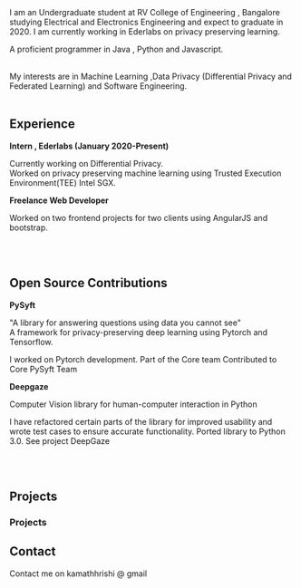 

<br/>
<br/>


I am an Undergraduate student at RV College of Engineering , Bangalore studying Electrical and Electronics Engineering and expect to graduate in 2020. I am currently working in Ederlabs on privacy preserving learning.

A proficient programmer in Java , Python and Javascript. 

<br/>
My interests are in Machine Learning ,Data Privacy (Differential Privacy and Federated Learning) and Software Engineering. 

<br/>
<br/>


## Experience

**Intern , Ederlabs (January 2020-Present)**

Currently working on Differential Privacy. 
<br/>
Worked on privacy preserving machine learning using Trusted Execution Environment(TEE) Intel SGX. 

**Freelance Web Developer**

Worked on two frontend projects for two clients using AngularJS and bootstrap. 


<br/>
<br/>

## Open Source Contributions

**PySyft**

"A library for answering questions using data you cannot see"
<br/>
A framework for privacy-preserving deep learning using Pytorch and Tensorflow.

I worked on Pytorch development.
Part of the Core team
Contributed to Core PySyft Team

**Deepgaze**

Computer Vision library for human-computer interaction in Python

I have refactored certain parts of the library for improved usability and wrote test cases to ensure accurate functionality. Ported library to Python 3.0.
See project DeepGaze


<br/>
<br/>

## Projects

### Projects


## Contact
Contact me on kamathhrishi @ gmail 
